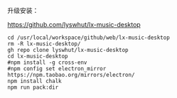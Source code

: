升级安装：

https://github.com/lyswhut/lx-music-desktop

```shell
cd /usr/local/workspace/github/web/lx-music-desktop
rm -R lx-music-desktop/
gh repo clone lyswhut/lx-music-desktop
cd lx-music-desktop
#npm install -g cross-env
#npm config set electron_mirror https://npm.taobao.org/mirrors/electron/
npm install chalk
npm run pack:dir

```

